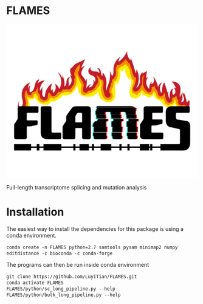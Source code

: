 # FLAMES

![](img/flames_logo.png)

Full-length transcriptome splicing and mutation analysis

# Installation

The easiest way to install the dependencies for this package is using a conda environment.

```
conda create -n FLAMES python=2.7 samtools pysam minimap2 numpy editdistance -c bioconda -c conda-forge
```

The programs can then be run inside conda environment

```
git clone https://github.com/LuyiTian/FLAMES.git
conda activate FLAMES
FLAMES/python/sc_long_pipeline.py --help
FLAMES/python/bulk_long_pipeline.py --help
```

